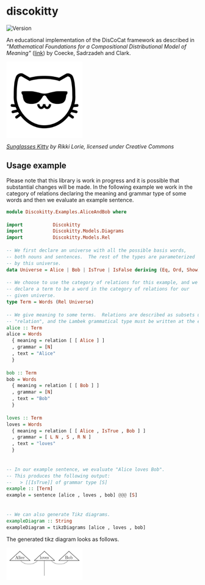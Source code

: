 # discokitty

![Version](https://img.shields.io/badge/version-0.1.0-blue.svg)

An educational implementation of the DisCoCat framework as described
in *"Mathematical Foundations for a Compositional Distributional Model
of Meaning"* ([link](https://arxiv.org/abs/1003.4394)) by Coecke,
Sadrzadeh and Clark.

<img src="https://raw.githubusercontent.com/mroman42/discokitty/master/logo.png" width="200" align="center">

*[Sunglasses Kitty](https://thenounproject.com/Gilleas/collection/kitty-emoticons/?i=359412#) 
by Rikki Lorie, licensed under Creative Commons*


## Usage example

Please note that this library is work in progress and it is possible
that substantial changes will be made.  In the following example we
work in the category of relations declaring the meaning and grammar
type of some words and then we evaluate an example sentence.

``` haskell
module Discokitty.Examples.AliceAndBob where

import           Discokitty
import           Discokitty.Models.Diagrams
import           Discokitty.Models.Rel

-- We first declare an universe with all the possible basis words,
-- both nouns and sentences.  The rest of the types are parameterized
-- by this universe.
data Universe = Alice | Bob | IsTrue | IsFalse deriving (Eq, Ord, Show)

-- We choose to use the category of relations for this example, and we
-- declare a term to be a word in the category of relations for our
-- given universe.
type Term = Words (Rel Universe)

-- We give meaning to some terms.  Relations are described as subsets using
-- "relation", and the Lambek grammatical type must be written at the end.
alice :: Term
alice = Words
  { meaning = relation [ [ Alice ] ]
  , grammar = [N]
  , text = "Alice"
  }

bob :: Term
bob = Words
  { meaning = relation [ [ Bob ] ]
  , grammar = [N]
  , text = "Bob"
  }

loves :: Term
loves = Words
  { meaning = relation [ [ Alice , IsTrue , Bob ] ]
  , grammar = [ L N , S , R N ]
  , text = "loves"
  }


-- In our example sentence, we evaluate "Alice loves Bob".
-- This produces the following output:
--   > [[IsTrue]] of grammar type [S]
example :: [Term]
example = sentence [alice , loves , bob] @@@ [S]


-- We can also generate Tikz diagrams.
exampleDiagram :: String
exampleDiagram = tikzDiagrams [alice , loves , bob]
```

The generated tikz diagram looks as follows.

<img src="https://raw.githubusercontent.com/mroman42/discokitty/master/alicelovesbob.jpg" width="200" align="center">
